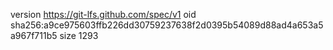 version https://git-lfs.github.com/spec/v1
oid sha256:a9ce975603ffb226dd30759237638f2d0395b54089d88ad4a653a5a967f711b5
size 1293
